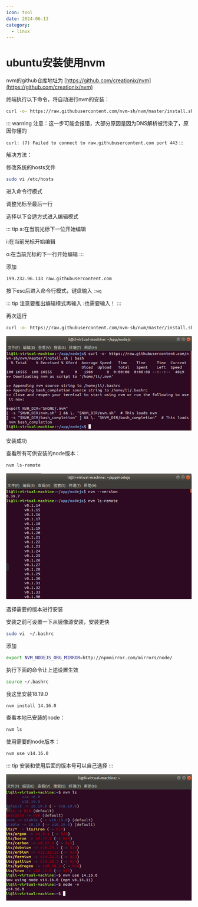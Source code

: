 ```yaml
---
icon: tool
date: 2024-06-13
category:
  - linux
---
```

# ubuntu安装使用nvm

nvm的github仓库地址为 [https://github.com/creationix/nvm](https://github.com/creationix/nvm)

终端执行以下命令，将自动进行nvm的安装：

```bash
curl -o- https://raw.githubusercontent.com/nvm-sh/nvm/master/install.sh | bash
```

::: warning
注意：这一步可能会报错，大部分原因是因为DNS解析被污染了，原因你懂的

`curl: (7) Failed to connect to raw.githubusercontent.com port 443`
:::


解决方法：

修改系统的hosts文件

```bash
sudo vi /etc/hosts
```

进入命令行模式

调整光标至最后一行

选择以下合适方式进入编辑模式

::: tip
a:在当前光标下一位开始编辑

i:在当前光标开始编辑

o:在当前光标的下一行开始编辑
:::

添加

```bash
199.232.96.133 raw.githubusercontent.com
```

按下esc后进入命令行模式，键盘输入 `:wq` 

::: tip
注意要推出编辑模式再输入  :也需要输入！
:::

再次运行

```bash
curl -o- https://raw.githubusercontent.com/nvm-sh/nvm/master/install.sh | bash
```

![安装成功](/assets/images/other/linux/installNvm/vmware_cHb9YaQgCh.png)

安装成功

查看所有可供安装的node版本：

```bash
nvm ls-remote
```

![版本查看](/assets/images/other/linux/installNvm/vmware_qw6J3yMrQS.png)

选择需要的版本进行安装

安装之前可设置一下从镜像源安装，安装更快

```bash
sudo vi  ~/.bashrc
```

添加

```bash
export NVM_NODEJS_ORG_MIRROR=http://npmmirror.com/mirrors/node/
```

执行下面的命令让上述设置生效

```bash
source ~/.bashrc
```

我这里安装18.19.0

```bash
nvm install 14.16.0
```

查看本地已安装的node：

```bash
nvm ls
```

使用需要的node版本：

```bash
nvm use v14.16.0
```

::: tip
安装和使用后面的版本号可以自己选择
:::

![测试](/assets/images/other/linux/installNvm/vmware_CScFVH48Jo.png)